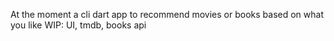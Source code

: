 At the moment a cli dart app to recommend movies or books based on what you like
WIP: UI, tmdb, books api